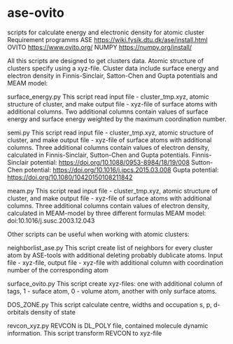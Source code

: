 # ase-ovito
scripts for calculate energy and electronic density for atomic cluster
Requirement programms
ASE 
https://wiki.fysik.dtu.dk/ase/install.html
OVITO
https://www.ovito.org/
NUMPY
https://numpy.org/install/

All this scripts are designed to get clusters data. Atomic structure of clusters specify using a xyz-file. Cluster data include surface energy and electron density in Finnis-Sinclair, Satton-Chen and Gupta potentials and MEAM model:

surface_energy.py
This script read input file - cluster_tmp.xyz, atomic structure of cluster, and make output file - xyz-file of surface atoms with additional columns. 
Two additional columns contain values of surface energy and surface energy weighted by the maximum coordination number.

semi.py
This script read input file - cluster_tmp.xyz, atomic structure of cluster, and make output file - xyz-file of surface atoms with additional columns. 
Three additional columns contain values of electron density, calculated in Finnis-Sinclair, Sutton-Chen and Gupta potentials.
Finnis-Sinclair potential:
https://doi.org/10.1088/0953-8984/18/19/008
Sutton-Chen potential:
https://doi.org/10.1016/j.jpcs.2015.03.008
Gupta potential:
https://doi.org/10.1080/10420150108211842

meam.py
This script read input file - cluster_tmp.xyz, atomic structure of cluster, and make output file - xyz-file of surface atoms with additional columns. 
Three additional columns contain values of electron density, calculated in MEAM-model by three different formulas
MEAM model:
doi:10.1016/j.susc.2003.12.043

Other scripts can be useful when working with atomic clusters:

neighborlist_ase.py
This script create list of neighbors for every cluster atom by ASE-tools with additional deleting probably dublicate atoms. Input file - xyz-file, output file - xyz-file with additional column with coordination number of the corresponding atom

surface_ovito.py
This script create xyz-files: one with additional column of tags, 1 - suface atom, 0 - volume atom, another with only surface atoms.

DOS_ZONE.py
This script calculate centre, widths and occupation s, p, d-orbitals density of state

revcon_xyz.py
REVCON is DL_POLY file, contained molecule dynamic information. This script transform REVCON to xyz-file
